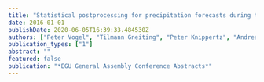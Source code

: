 ```yaml
---
title: "Statistical postprocessing for precipitation forecasts during the West African Monsoon"
date: 2016-01-01
publishDate: 2020-06-05T16:39:33.484530Z
authors: ["Peter Vogel", "Tilmann Gneiting", "Peter Knippertz", "Andreas Fink", "Andreas Schlüter"]
publication_types: ["1"]
abstract: ""
featured: false
publication: "*EGU General Assembly Conference Abstracts*"
---
```


